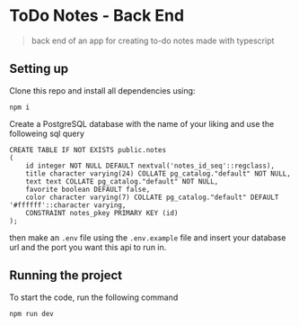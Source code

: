 # ToDo Notes - Back End

> back end of an app for creating to-do notes made with typescript

## Setting up

Clone this repo and install all dependencies using:
```
npm i
```
Create a PostgreSQL database with the name of your liking and use the followeing sql query
```
CREATE TABLE IF NOT EXISTS public.notes
(
    id integer NOT NULL DEFAULT nextval('notes_id_seq'::regclass),
    title character varying(24) COLLATE pg_catalog."default" NOT NULL,
    text text COLLATE pg_catalog."default" NOT NULL,
    favorite boolean DEFAULT false,
    color character varying(7) COLLATE pg_catalog."default" DEFAULT '#ffffff'::character varying,
    CONSTRAINT notes_pkey PRIMARY KEY (id)
);
```
then make an `.env` file using the `.env.example` file and insert your database url and the port you want this api to run in.

## Running the project

To start the code, run the following command

```
npm run dev
```